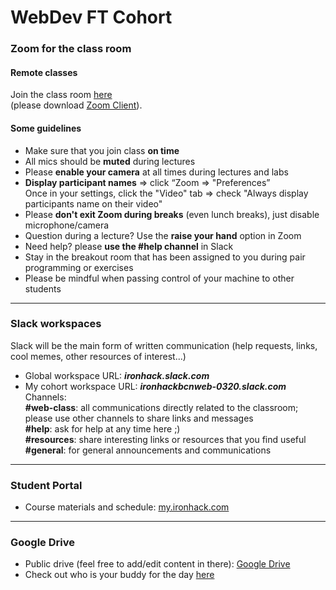 # WebDev FT Cohort 

### Zoom for the class room
#### Remote classes

Join the class room [here](https://zoom.us/j/119028462)   
(please download [Zoom Client](https://zoom.us/download)).

#### Some guidelines

* Make sure that you join class **on time**
* All mics should be **muted** during lectures
* Please **enable your camera** at all times during lectures and labs
* **Display participant names**
  => click “Zoom => "Preferences”  
  Once in your settings, click the "Video" tab => check "Always display participants name on their video"
* Please **don't exit Zoom during breaks** (even lunch breaks), just disable microphone/camera
* Question during a lecture? Use the **raise your hand** option in Zoom
* Need help? please **use the #help channel** in Slack 
* Stay in the breakout room that has been assigned to you during pair programming or exercises
* Please be mindful when passing control of your machine to other students

---
   
### Slack workspaces

Slack will be the main form of written communication (help requests, links, cool memes, other resources of interest...)

* Global workspace URL: _**ironhack.slack.com**_
* My cohort workspace URL: _**ironhackbcnweb-0320.slack.com**_   
   Channels:    
      **#web-class**: all communications directly related to the classroom; please use other channels to share links and messages     
      **#help**: ask for help at any time here ;)     
      **#resources**: share interesting links or resources that you find useful    
      **#general**: for general announcements and communications

---
   
### Student Portal

* Course materials and schedule: [my.ironhack.com](my.ironhack.com)


---
   
### Google Drive

* Public drive (feel free to add/edit content in there): [Google Drive](https://drive.google.com/drive/folders/1bOwu5rNdtj_SiiwdgIg44usuduV4sLoK)  
* Check out who is your buddy for the day [here](https://docs.google.com/spreadsheets/d/1SZAabkq_F-quNwALLR7go7D6fdK8PNuXaK583EYpfSg/edit?usp=sharing) 






